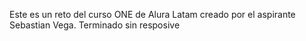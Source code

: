 Este es un reto del curso ONE de Alura Latam creado por el aspirante Sebastian Vega.
Terminado sin resposive
